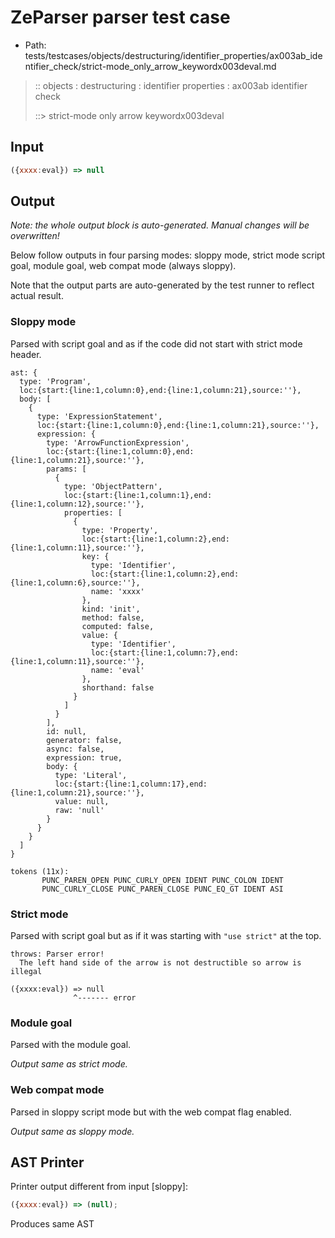 # ZeParser parser test case

- Path: tests/testcases/objects/destructuring/identifier_properties/ax003ab_identifier_check/strict-mode_only_arrow_keywordx003deval.md

> :: objects : destructuring : identifier properties : ax003ab identifier check
>
> ::> strict-mode only arrow keywordx003deval

## Input

`````js
({xxxx:eval}) => null
`````

## Output

_Note: the whole output block is auto-generated. Manual changes will be overwritten!_

Below follow outputs in four parsing modes: sloppy mode, strict mode script goal, module goal, web compat mode (always sloppy).

Note that the output parts are auto-generated by the test runner to reflect actual result.

### Sloppy mode

Parsed with script goal and as if the code did not start with strict mode header.

`````
ast: {
  type: 'Program',
  loc:{start:{line:1,column:0},end:{line:1,column:21},source:''},
  body: [
    {
      type: 'ExpressionStatement',
      loc:{start:{line:1,column:0},end:{line:1,column:21},source:''},
      expression: {
        type: 'ArrowFunctionExpression',
        loc:{start:{line:1,column:0},end:{line:1,column:21},source:''},
        params: [
          {
            type: 'ObjectPattern',
            loc:{start:{line:1,column:1},end:{line:1,column:12},source:''},
            properties: [
              {
                type: 'Property',
                loc:{start:{line:1,column:2},end:{line:1,column:11},source:''},
                key: {
                  type: 'Identifier',
                  loc:{start:{line:1,column:2},end:{line:1,column:6},source:''},
                  name: 'xxxx'
                },
                kind: 'init',
                method: false,
                computed: false,
                value: {
                  type: 'Identifier',
                  loc:{start:{line:1,column:7},end:{line:1,column:11},source:''},
                  name: 'eval'
                },
                shorthand: false
              }
            ]
          }
        ],
        id: null,
        generator: false,
        async: false,
        expression: true,
        body: {
          type: 'Literal',
          loc:{start:{line:1,column:17},end:{line:1,column:21},source:''},
          value: null,
          raw: 'null'
        }
      }
    }
  ]
}

tokens (11x):
       PUNC_PAREN_OPEN PUNC_CURLY_OPEN IDENT PUNC_COLON IDENT
       PUNC_CURLY_CLOSE PUNC_PAREN_CLOSE PUNC_EQ_GT IDENT ASI
`````

### Strict mode

Parsed with script goal but as if it was starting with `"use strict"` at the top.

`````
throws: Parser error!
  The left hand side of the arrow is not destructible so arrow is illegal

({xxxx:eval}) => null
              ^------- error
`````


### Module goal

Parsed with the module goal.

_Output same as strict mode._

### Web compat mode

Parsed in sloppy script mode but with the web compat flag enabled.

_Output same as sloppy mode._

## AST Printer

Printer output different from input [sloppy]:

````js
({xxxx:eval}) => (null);
````

Produces same AST
